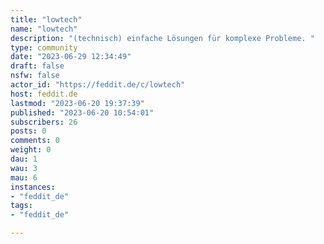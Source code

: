 ```yaml
---
title: "lowtech" 
name: "lowtech"
description: "(technisch) einfache Lösungen für komplexe Probleme. "
type: community
date: "2023-06-29 12:34:49"
draft: false
nsfw: false
actor_id: "https://feddit.de/c/lowtech"
host: feddit.de
lastmod: "2023-06-20 19:37:39"
published: "2023-06-20 10:54:01"
subscribers: 26
posts: 0
comments: 0
weight: 0
dau: 1
wau: 3
mau: 6
instances:
- "feddit_de"
tags: 
- "feddit_de"

---
```

